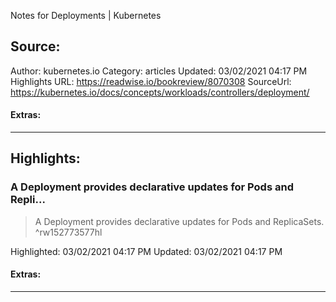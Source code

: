 Notes for Deployments | Kubernetes

## Source:
Author: kubernetes.io
Category: articles
Updated: 03/02/2021 04:17 PM
Highlights URL: https://readwise.io/bookreview/8070308
SourceUrl: https://kubernetes.io/docs/concepts/workloads/controllers/deployment/


#### Extras:


 
-----
 ## Highlights:

### A Deployment provides declarative updates for Pods and Repli...
>A Deployment provides declarative updates for Pods and ReplicaSets. ^rw152773577hl


Highlighted: 03/02/2021 04:17 PM
Updated: 03/02/2021 04:17 PM


#### Extras:



------

